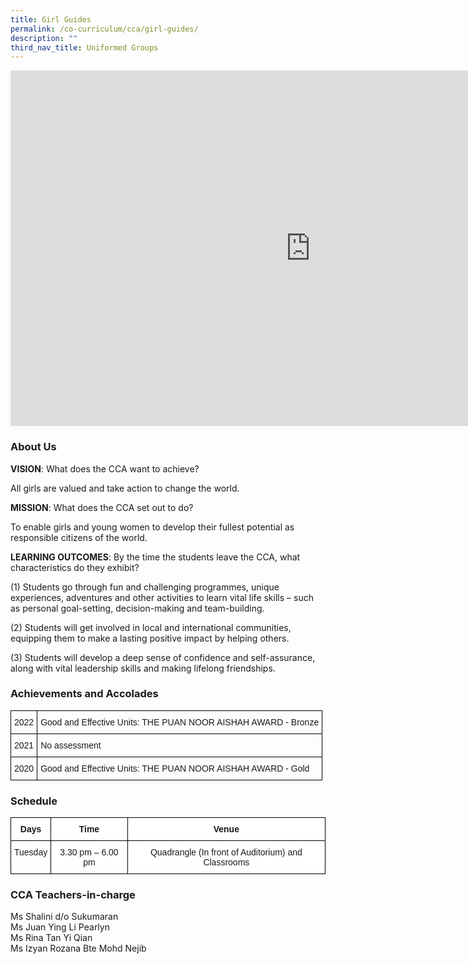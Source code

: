 ```yaml
---
title: Girl Guides
permalink: /co-curriculum/cca/girl-guides/
description: ""
third_nav_title: Uniformed Groups
---
```

<iframe allowfullscreen="true" height="569" width="960" frameborder="0" src="https://docs.google.com/presentation/d/1Dh8n-5VUXEfCP1heV3tXXsAMHFEk0k0Fl595sbD3Ako/embed?start=true&amp;loop=true&amp;delayms=3000"></iframe>

### About Us

**VISION**: What does the CCA want to achieve?&nbsp;

All girls are valued and take action to change the world.  

**MISSION**: What does the CCA set out to do?

To enable girls and young women to develop their fullest potential as responsible citizens of the world.  

**LEARNING OUTCOMES**: By the time the students leave the CCA, what characteristics do they exhibit?

(1) Students go through fun and challenging programmes, unique experiences, adventures and other activities to learn vital life skills – such as personal goal-setting, decision-making and team-building.  

(2) Students will get involved in local and international communities, equipping them to make a lasting positive impact by helping others.  

(3) Students will develop a deep sense of confidence and self-assurance, along with vital leadership skills and making lifelong friendships.

### Achievements and Accolades

<style type="text/css">
.tg  {border-collapse:collapse;border-spacing:0;}
.tg td{border-color:black;border-style:solid;border-width:1px;font-family:Arial, sans-serif;font-size:14px;
  overflow:hidden;padding:10px 5px;word-break:normal;}
.tg th{border-color:black;border-style:solid;border-width:1px;font-family:Arial, sans-serif;font-size:14px;
  font-weight:normal;overflow:hidden;padding:10px 5px;word-break:normal;}
.tg .tg-0lax{text-align:left;vertical-align:top}
</style>
<table class="tg">
<thead>
  <tr>
    <th class="tg-0lax">2022</th>
    <th class="tg-0lax">Good and Effective Units: THE PUAN NOOR AISHAH AWARD - Bronze</th>
  </tr>
</thead>
<tbody>
  <tr>
    <td class="tg-0lax">2021</td>
    <td class="tg-0lax">No assessment</td>
  </tr>
  <tr>
    <td class="tg-0lax">2020</td>
    <td class="tg-0lax">Good and Effective Units: THE PUAN NOOR AISHAH AWARD - Gold</td>
  </tr>
</tbody>
</table>

### Schedule

<style type="text/css">
.tg  {border-collapse:collapse;border-spacing:0;}
.tg td{border-color:black;border-style:solid;border-width:1px;font-family:Arial, sans-serif;font-size:14px;
  overflow:hidden;padding:10px 5px;word-break:normal;}
.tg th{border-color:black;border-style:solid;border-width:1px;font-family:Arial, sans-serif;font-size:14px;
  font-weight:normal;overflow:hidden;padding:10px 5px;word-break:normal;}
.tg .tg-9hzb{background-color:#FFF;font-weight:bold;text-align:center;vertical-align:top}
.tg .tg-7yig{background-color:#FFF;text-align:center;vertical-align:top}
</style>
<table class="tg">
<thead>
  <tr>
    <th class="tg-9hzb">Days</th>
    <th class="tg-9hzb">Time</th>
    <th class="tg-9hzb">Venue</th>
  </tr>
</thead>
<tbody>
  <tr>
    <td class="tg-7yig">Tuesday</td>
    <td class="tg-7yig">3.30 pm – 6.00 pm</td>
    <td class="tg-7yig">Quadrangle (In front of Auditorium) and Classrooms</td>
  </tr>
</tbody>
</table>

### CCA Teachers-in-charge

Ms Shalini d/o Sukumaran&nbsp;  <br>
Ms Juan Ying Li Pearlyn    <br>
Ms Rina Tan Yi Qian    <br>
Ms Izyan Rozana Bte Mohd Nejib